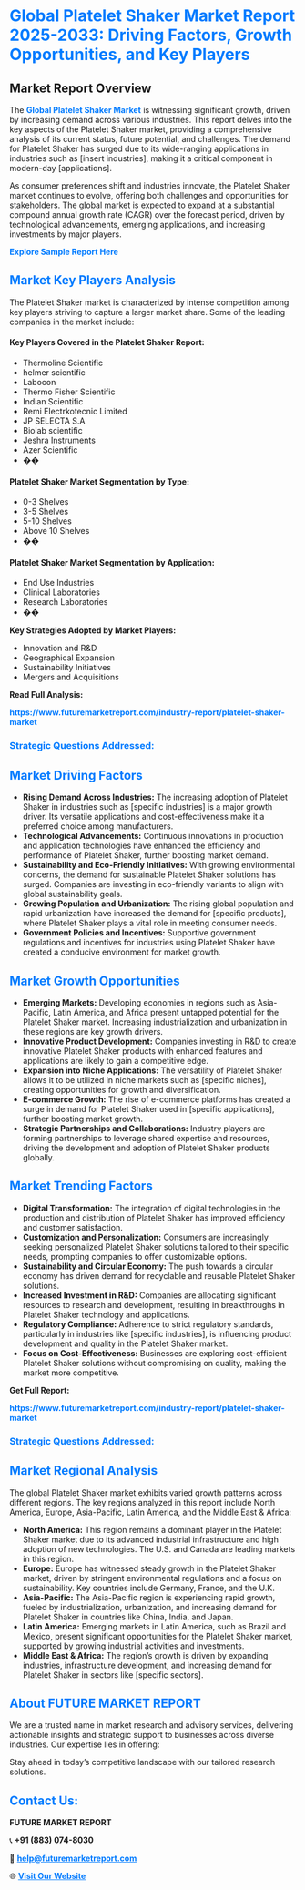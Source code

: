 <h1 style="color: #007BFF;">Global Platelet Shaker Market Report 2025-2033: Driving Factors, Growth Opportunities, and Key Players</h1>

<section id="overview">
<h2>Market Report Overview</h2>
<p>The <a href="https://www.futuremarketreport.com/industry-report/platelet-shaker-market" style="color: #007BFF; text-decoration: none;"><strong>Global Platelet Shaker Market</strong></a> is witnessing significant growth, driven by increasing demand across various industries. This report delves into the key aspects of the Platelet Shaker market, providing a comprehensive analysis of its current status, future potential, and challenges. The demand for Platelet Shaker has surged due to its wide-ranging applications in industries such as [insert industries], making it a critical component in modern-day [applications].</p>
<p>As consumer preferences shift and industries innovate, the Platelet Shaker market continues to evolve, offering both challenges and opportunities for stakeholders. The global market is expected to expand at a substantial compound annual growth rate (CAGR) over the forecast period, driven by technological advancements, emerging applications, and increasing investments by major players.</p>
</section>

<section id="overview">
<p><a href="https://www.futuremarketreport.com/request-sample/reportId=117891" style="color: #007BFF; text-decoration: none;"><strong>Explore Sample Report Here</strong></a></p>
</section>

<section id="key-players">
<h2 style="color: #007BFF;">Market Key Players Analysis</h2>
<p>The Platelet Shaker market is characterized by intense competition among key players striving to capture a larger market share. Some of the leading companies in the market include:</p>
<h4>Key Players Covered in the Platelet Shaker Report:</h4>
<ul><li>Thermoline Scientific</li><li>helmer scientific</li><li>Labocon</li><li>Thermo Fisher Scientific</li><li>Indian Scientific</li><li>Remi Electrkotecnic Limited</li><li>JP SELECTA S.A</li><li>Biolab scientific</li><li>Jeshra Instruments</li><li>Azer Scientific</li><li>��</li></ul>
<h4>Platelet Shaker Market Segmentation by Type:</h4>
<ul><li>0-3 Shelves</li><li>3-5 Shelves</li><li>5-10 Shelves</li><li>Above 10 Shelves</li><li>��</li></ul>

<h4>Platelet Shaker Market Segmentation by Application:</h4>
<ul><li>End Use Industries</li><li>Clinical Laboratories</li><li>Research Laboratories</li><li>��</li></ul>
<p><strong>Key Strategies Adopted by Market Players:</strong></p>
<ul>
<li>Innovation and R&D</li>
<li>Geographical Expansion</li>
<li>Sustainability Initiatives</li>
<li>Mergers and Acquisitions</li>
</ul>
</section>

<section>
<p><strong>Read Full Analysis: </strong></p><a href="https://www.futuremarketreport.com/industry-report/platelet-shaker-market" style="color: #007BFF; text-decoration: none;"><strong>https://www.futuremarketreport.com/industry-report/platelet-shaker-market</strong></a>
<h3 style="color: #007BFF;">Strategic Questions Addressed:</h3>
</section>

<section id="driving-factors">
<h2 style="color: #007BFF;">Market Driving Factors</h2>
<ul>
<li><strong>Rising Demand Across Industries:</strong> The increasing adoption of Platelet Shaker in industries such as [specific industries] is a major growth driver. Its versatile applications and cost-effectiveness make it a preferred choice among manufacturers.</li>
<li><strong>Technological Advancements:</strong> Continuous innovations in production and application technologies have enhanced the efficiency and performance of Platelet Shaker, further boosting market demand.</li>
<li><strong>Sustainability and Eco-Friendly Initiatives:</strong> With growing environmental concerns, the demand for sustainable Platelet Shaker solutions has surged. Companies are investing in eco-friendly variants to align with global sustainability goals.</li>
<li><strong>Growing Population and Urbanization:</strong> The rising global population and rapid urbanization have increased the demand for [specific products], where Platelet Shaker plays a vital role in meeting consumer needs.</li>
<li><strong>Government Policies and Incentives:</strong> Supportive government regulations and incentives for industries using Platelet Shaker have created a conducive environment for market growth.</li>
</ul>
</section>

<section id="growth-opportunities">
<h2 style="color: #007BFF;">Market Growth Opportunities</h2>
<ul>
<li><strong>Emerging Markets:</strong> Developing economies in regions such as Asia-Pacific, Latin America, and Africa present untapped potential for the Platelet Shaker market. Increasing industrialization and urbanization in these regions are key growth drivers.</li>
<li><strong>Innovative Product Development:</strong> Companies investing in R&D to create innovative Platelet Shaker products with enhanced features and applications are likely to gain a competitive edge.</li>
<li><strong>Expansion into Niche Applications:</strong> The versatility of Platelet Shaker allows it to be utilized in niche markets such as [specific niches], creating opportunities for growth and diversification.</li>
<li><strong>E-commerce Growth:</strong> The rise of e-commerce platforms has created a surge in demand for Platelet Shaker used in [specific applications], further boosting market growth.</li>
<li><strong>Strategic Partnerships and Collaborations:</strong> Industry players are forming partnerships to leverage shared expertise and resources, driving the development and adoption of Platelet Shaker products globally.</li>
</ul>
</section>

<section id="trending-factors">
<h2 style="color: #007BFF;">Market Trending Factors</h2>
<ul>
<li><strong>Digital Transformation:</strong> The integration of digital technologies in the production and distribution of Platelet Shaker has improved efficiency and customer satisfaction.</li>
<li><strong>Customization and Personalization:</strong> Consumers are increasingly seeking personalized Platelet Shaker solutions tailored to their specific needs, prompting companies to offer customizable options.</li>
<li><strong>Sustainability and Circular Economy:</strong> The push towards a circular economy has driven demand for recyclable and reusable Platelet Shaker solutions.</li>
<li><strong>Increased Investment in R&D:</strong> Companies are allocating significant resources to research and development, resulting in breakthroughs in Platelet Shaker technology and applications.</li>
<li><strong>Regulatory Compliance:</strong> Adherence to strict regulatory standards, particularly in industries like [specific industries], is influencing product development and quality in the Platelet Shaker market.</li>
<li><strong>Focus on Cost-Effectiveness:</strong> Businesses are exploring cost-efficient Platelet Shaker solutions without compromising on quality, making the market more competitive.</li>
</ul>
</section>

<section>
<p><strong>Get Full Report: </strong></p><a href="https://www.futuremarketreport.com/industry-report/platelet-shaker-market" style="color: #007BFF; text-decoration: none;"><strong>https://www.futuremarketreport.com/industry-report/platelet-shaker-market</strong></a>
<h3 style="color: #007BFF;">Strategic Questions Addressed:</h3>
</section>


<section id="regional-analysis">
<h2 style="color: #007BFF;">Market Regional Analysis</h2>
<p>The global Platelet Shaker market exhibits varied growth patterns across different regions. The key regions analyzed in this report include North America, Europe, Asia-Pacific, Latin America, and the Middle East & Africa:</p>
<ul>
<li><strong>North America:</strong> This region remains a dominant player in the Platelet Shaker market due to its advanced industrial infrastructure and high adoption of new technologies. The U.S. and Canada are leading markets in this region.</li>
<li><strong>Europe:</strong> Europe has witnessed steady growth in the Platelet Shaker market, driven by stringent environmental regulations and a focus on sustainability. Key countries include Germany, France, and the U.K.</li>
<li><strong>Asia-Pacific:</strong> The Asia-Pacific region is experiencing rapid growth, fueled by industrialization, urbanization, and increasing demand for Platelet Shaker in countries like China, India, and Japan.</li>
<li><strong>Latin America:</strong> Emerging markets in Latin America, such as Brazil and Mexico, present significant opportunities for the Platelet Shaker market, supported by growing industrial activities and investments.</li>
<li><strong>Middle East & Africa:</strong> The region’s growth is driven by expanding industries, infrastructure development, and increasing demand for Platelet Shaker in sectors like [specific sectors].</li>
</ul>
</section>

<footer>
<h2 style="color: #007BFF;">About FUTURE MARKET REPORT</h2>
<p>We are a trusted name in market research and advisory services, delivering actionable insights and strategic support to businesses across diverse industries. Our expertise lies in offering:</p>

<p>Stay ahead in today’s competitive landscape with our tailored research solutions.</p>

<h2 style="color: #007BFF;">Contact Us:</h2>
<p><strong>FUTURE MARKET REPORT</strong></p>
<p>📞 <strong>+91 (883) 074-8030</strong></p>
<p>📧 <strong><a href="mailto:help@futuremarketreport.com" style="color: #007BFF;">help@futuremarketreport.com</a></strong></p>
<p>🌐 <strong><a href="https://www.futuremarketreport.com/" style="color: #007BFF;">Visit Our Website</a></strong></p>
</footer>
